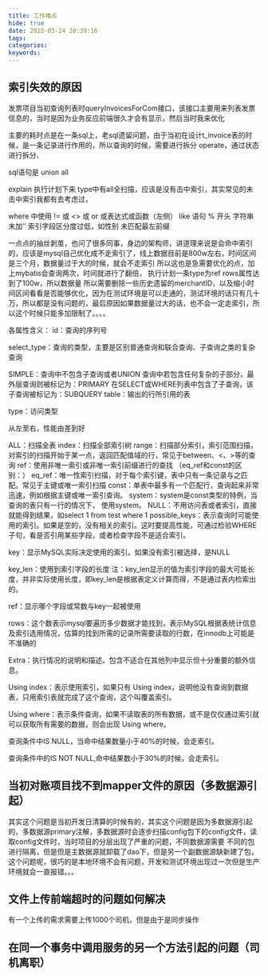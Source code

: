 ```yaml
---
title: 工作难点
hide: true
date: 2022-03-24 20:39:16
tags:
categories:
keywords:
---
```


## 索引失效的原因

发票项目当初查询列表时queryInvoicesForCom接口，该接口主要用来列表发票信息的，当时是因为业务反应前端很久才会有显示，然后当时我来优化


主要的耗时点是在一条sql上，老sql遗留问题，由于当初在设计t_invoice表的时候，是一条记录进行作用的，所以查询的时候，需要进行拆分 operate，通过状态进行拆分、

sql语句是 union all 


explain 执行计划下来 type中有all全扫描，应该是没有击中索引，其实常见的未击中索引我都有去考虑过，

where 中使用 != 或 <> 或 or 或表达式或函数（左侧）
like 语句 % 开头
字符串未加’’
索引字段区分度过低，如性别
未匹配最左前缀




一点点的抽丝剥茧，也问了很多同事，身边的架构师，讲道理来说是会命中索引的，应该是mysql自己优化成不走索引了，线上数据目前是800w左右，时间区间是三个月，数据量过于大的时候，就会不走索引
所以这也是急需要优化的点，加上mybatis会查询两次，时间就进行了翻倍，
执行计划一条type为ref rows属性达到了100w，所以数据量
所以需要删除一些历史遗留的merchantID，以及缩小时间区间看看是否能够优化，因为在测试环境是可以走通的，测试环境的话只有几十万，所以都是没有问题的，最后原因如果数据量过大的话，也不会一定走索引，所以这个时候只能多加限制了。。。。


各属性含义：
id：查询的序列号

select_type：查询的类型，主要是区别普通查询和联合查询、子查询之类的复杂查询

SIMPLE：查询中不包含子查询或者UNION
查询中若包含任何复杂的子部分，最外层查询则被标记为：PRIMARY
在SELECT或WHERE列表中包含了子查询，该子查询被标记为：SUBQUERY
table：输出的行所引用的表

type：访问类型

从左至右，性能由差到好

ALL：扫描全表
index：扫描全部索引树
range：扫描部分索引，索引范围扫描，对索引的扫描开始于某一点，返回匹配值域的行，常见于between、<、>等的查询
ref：使用非唯一索引或非唯一索引前缀进行的查找
（eq_ref和const的区别：）
eq_ref：唯一性索引扫描，对于每个索引键，表中只有一条记录与之匹配。常见于主键或唯一索引扫描
const：单表中最多有一个匹配行，查询起来非常迅速，例如根据主键或唯一索引查询。
system：system是const类型的特例，当查询的表只有一行的情况下， 使用system。
NULL：不用访问表或者索引，直接就能得到结果，如select 1 from test where 1
possible_keys：表示查询时可能使用的索引。如果是空的，没有相关的索引。这时要提高性能，可通过检验WHERE子句，看是否引用某些字段，或者检查字段不是适合索引。

key：显示MySQL实际决定使用的索引。如果没有索引被选择，是NULL

key_len：使用到索引字段的长度
注：key_len显示的值为索引字段的最大可能长度，并非实际使用长度，即key_len是根据表定义计算而得，不是通过表内检索出的。

ref：显示哪个字段或常数与key一起被使用

rows：这个数表示mysql要遍历多少数据才能找到，表示MySQL根据表统计信息及索引选用情况，估算的找到所需的记录所需要读取的行数，在innodb上可能是不准确的

Extra：执行情况的说明和描述。包含不适合在其他列中显示但十分重要的额外信息。

Using index：表示使用索引，如果只有 Using index，说明他没有查询到数据表，只用索引表就完成了这个查询，这个叫覆盖索引。

Using where：表示条件查询，如果不读取表的所有数据，或不是仅仅通过索引就可以获取所有需要的数据，则会出现 Using where。


查询条件中IS NULL，当命中结果数量小于40%的时候，会走索引。

查询条件中的IS NOT NULL,命中结果数小于30%的时候，会走索引。

## 当初对账项目找不到mapper文件的原因（多数据源引起）


其实这个问题是当初开发日清算的时候有的，其实这个问题是因为多数据源引起的，多数据源primary注解，多数据源时会逐步扫描config包下的config文件，读取config文件时，当时项目的分层出现了严重的问题，不同数据源需要
不同的包进行隔离，但是但是主数据源就卸载了dao下，但是另一个副数据源缺新建了包，这个问题呢，很巧的是本地环境不会有问题，开发和测试环境出现过一次但是生产环境就会一直报错。。。





## 文件上传前端超时的问题如何解决

有一个上传的需求需要上传1000个司机，但是由于是同步操作



## 在同一个事务中调用服务的另一个方法引起的问题（司机离职）









